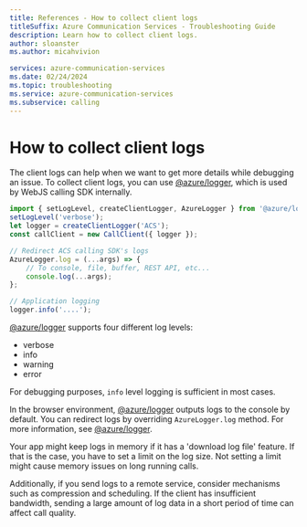 ```yaml
---
title: References - How to collect client logs
titleSuffix: Azure Communication Services - Troubleshooting Guide
description: Learn how to collect client logs.
author: sloanster
ms.author: micahvivion

services: azure-communication-services
ms.date: 02/24/2024
ms.topic: troubleshooting
ms.service: azure-communication-services
ms.subservice: calling
---
```


# How to collect client logs
The client logs can help when we want to get more details while debugging an issue.
To collect client logs, you can use [@azure/logger](https://www.npmjs.com/package/@azure/logger), which is used by WebJS calling SDK internally.

```typescript
import { setLogLevel, createClientLogger, AzureLogger } from '@azure/logger';
setLogLevel('verbose');
let logger = createClientLogger('ACS');
const callClient = new CallClient({ logger });

// Redirect ACS calling SDK's logs
AzureLogger.log = (...args) => {
    // To console, file, buffer, REST API, etc...
    console.log(...args); 
};

// Application logging
logger.info('....');
```

[@azure/logger](https://www.npmjs.com/package/@azure/logger) supports four different log levels:

* verbose
* info
* warning
* error

For debugging purposes, `info` level logging is sufficient in most cases.

In the browser environment, [@azure/logger](https://www.npmjs.com/package/@azure/logger) outputs logs to the console by default.
You can redirect logs by overriding `AzureLogger.log` method. For more information, see [@azure/logger](/javascript/api/overview/azure/logger-readme).

Your app might keep logs in memory if it has a \'download log file\' feature.
If that is the case, you have to set a limit on the log size.
Not setting a limit might cause memory issues on long running calls.

Additionally, if you send logs to a remote service, consider mechanisms such as compression and scheduling.
If the client has insufficient bandwidth, sending a large amount of log data in a short period of time can affect call quality.

